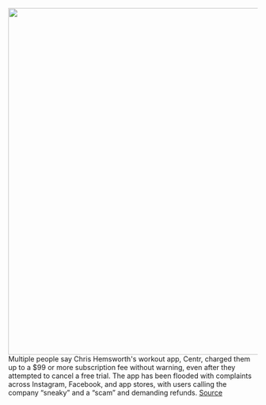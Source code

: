<img src='https://cdn.vox-cdn.com/thumbor/bw1IDQrRpvyIILc0R2_LYbaHSIs=/0x0:2006x1336/1200x800/filters:focal(875x202:1195x522)/cdn.vox-cdn.com/uploads/chorus_image/image/66792407/Screen_Shot_2020_05_13_at_12.33.40_PM.0.png' width='700px' /><br/>
Multiple people say Chris Hemsworth's workout app, Centr, charged them up to a $99 or more subscription fee without warning, even after they attempted to cancel a free trial. The app has been flooded with complaints across Instagram, Facebook, and app stores, with users calling the company “sneaky” and a “scam” and demanding refunds.
<a href='https://www.theverge.com/2020/5/13/21256365/centr-fitness-app-subscription-charge-refund-free-trial-chris-hemsworth'> Source <a/>
